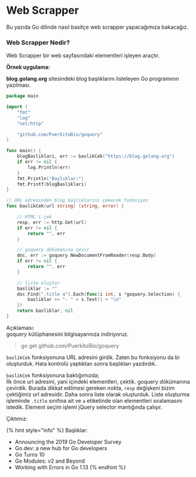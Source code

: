 # Web Scrapper

Bu yazıda Go dilinde nasıl basitçe web scrapper yapacağımıza bakacağız.

### Web Scrapper Nedir?

Web Scrapper bir web sayfasındaki elementleri işleyen araçtır.

**Örnek uygulama:**

**blog.golang.org** sitesindeki blog başlıklarını listeleyen Go programının yazılması.

```go
package main

import (
	"fmt"
	"log"
	"net/http"

	"github.com/PuerkitoBio/goquery"
)

func main() {
	blogBasliklari, err := baslikCek("https://blog.golang.org")
	if err != nil {
		log.Println(err)
	}
	fmt.Println("Başlıklar:")
	fmt.Printf(blogBasliklari)
}

// URL adresinden blog başlıklarını çekecek fonksiyon
func baslikCek(url string) (string, error) {

	// HTML'i çek
	resp, err := http.Get(url)
	if err != nil {
		return "", err
	}

	// goquery dökümanına çevir
	doc, err := goquery.NewDocumentFromReader(resp.Body)
	if err != nil {
		return "", err
	}

	// liste oluştur
	basliklar := ""
	doc.Find(".title a").Each(func(i int, s *goquery.Selection) {
		basliklar += "- " + s.Text() + "\n"
	})
	return basliklar, nil
}

```

Açıklaması:  
goquery kütüphanesini bilgisayarınıza indiriyoruz.

> go get github.com/PuerkitoBio/goquery

`baslikCek` fonksiyonuna URL adresini girdik. Zaten bu fonksiyonu da bi oluşturduk. Hata kontrolü yaptıktan sonra başlıkları yazdırdık.

`baslikCek` fonksiyonuna baktığımızda;  
İlk önce url adresini, yani içindeki elementleri, çektik. goquery dökümanına çevirdik. Burada dikkat edilmesi gereken nokta, `resp` değişkeni bizim çektiğimiz url adresidir. Daha sonra liste olarak oluşturduk. Liste oluşturma işleminde `.title` sınıfına ait ve `a` etiketinde olan elementleri sıralamasını istedik. Element seçim işlemi jQuery selector mantığında çalışır.

Çıktımız:

{% hint style="info" %}
Başlıklar:

* Announcing the 2019 Go Developer Survey
* Go.dev: a new hub for Go developers
* Go Turns 10
* Go Modules: v2 and Beyond
* Working with Errors in Go 1.13
{% endhint %}

